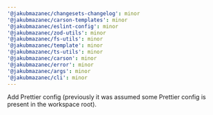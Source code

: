 ```yaml
---
'@jakubmazanec/changesets-changelog': minor
'@jakubmazanec/carson-templates': minor
'@jakubmazanec/eslint-config': minor
'@jakubmazanec/zod-utils': minor
'@jakubmazanec/fs-utils': minor
'@jakubmazanec/template': minor
'@jakubmazanec/ts-utils': minor
'@jakubmazanec/carson': minor
'@jakubmazanec/error': minor
'@jakubmazanec/args': minor
'@jakubmazanec/cli': minor
---
```


Add Prettier config (previously it was assumed some Prettier config is present in the workspace
root).
